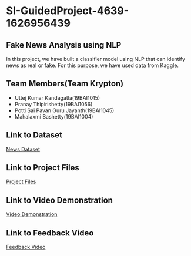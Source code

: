 # SI-GuidedProject-4639-1626956439

## Fake News Analysis using NLP

In this project, we have built a classifier model using NLP that can identify news as real or fake. For this purpose, we have used data from Kaggle.

## Team Members(Team Krypton)

- Uttej Kumar Kandagatla(19BAI1015)
- Pranay Thipirishetty(19BAI1056)
- Potti Sai Pavan Guru Jayanth(19BAI1045)
- Mahalaxmi Bashetty(19BAI1004)

## Link to Dataset

[News Dataset](https://drive.google.com/file/d/1mqEpnZho-oUhSsgBnE0fwPsaogkNzKqd/view?usp=sharing)

## Link to Project Files

[Project Files](https://drive.google.com/drive/folders/1Yua4Z0VK3XAGV1hLt-iUR1B26FFuwn8a?usp=sharing)

## Link to Video Demonstration

[Video Demonstration](https://drive.google.com/file/d/15DJ2-z4iV9kD1CAWScqFFdn3UvY8vw2i/view?usp=sharing)

## Link to Feedback Video

[Feedback Video](https://drive.google.com/file/d/1esBj99umUdY90aZ54kqPzjh-wKyTGk29/view?usp=sharing)

